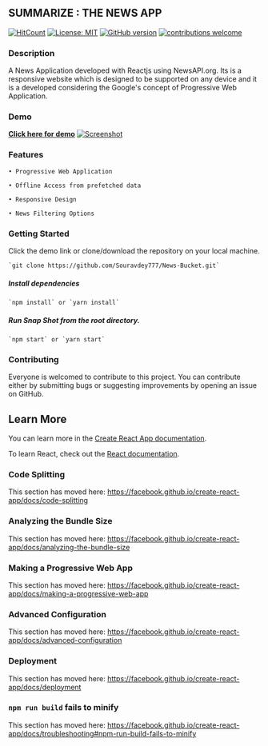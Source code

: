 ## SUMMARIZE : THE NEWS APP

[![HitCount](http://hits.dwyl.com/Souravdey777/News-Bucket.svg)](http://hits.dwyl.com/Souravdey777/News-Bucket)
[![License: MIT](https://img.shields.io/badge/License-MIT-yellow.svg?style=flat)](https://opensource.org/licenses/MIT)
[![GitHub version](https://d25lcipzij17d.cloudfront.net/badge.png?&v=1.0&style=flat)](https://badge.fury.io/gh/Souravdey777%2FNews-Bucket)
[![contributions welcome](https://img.shields.io/badge/contributions-welcome-brightgreen.svg?style=flat)](https://github.com/Souravdey777/News-Bucket/issues)

### Description

A News Application developed with Reactjs using NewsAPI.org. Its is a responsive website which is designed to be supported on any device and it is a developed considering the Google's concept of Progressive Web Application.


### Demo

**[Click here for demo](https://souravdey777.github.io/News-Bucket/)**
<a href="https://souravdey777.github.io/News-Bucket/" target="_blank">![Screenshot](Screenshot.png "SUMMARIZE : THE NEWS APP" )</a>


### Features

	• Progressive Web Application
	
	• Offline Access from prefetched data

	• Responsive Design

	• News Filtering Options


### Getting Started

Click the demo link or clone/download the repository on your local machine.

	`git clone https://github.com/Souravdey777/News-Bucket.git`

##### Install dependencies

	`npm install` or `yarn install`

##### Run Snap Shot from the root directory.

	`npm start` or `yarn start`

### Contributing

Everyone is welcomed to contribute to this project. You can contribute either by submitting bugs or suggesting improvements by opening an issue on GitHub.

## Learn More

You can learn more in the [Create React App documentation](https://facebook.github.io/create-react-app/docs/getting-started).

To learn React, check out the [React documentation](https://reactjs.org/).

### Code Splitting

This section has moved here: https://facebook.github.io/create-react-app/docs/code-splitting

### Analyzing the Bundle Size

This section has moved here: https://facebook.github.io/create-react-app/docs/analyzing-the-bundle-size

### Making a Progressive Web App

This section has moved here: https://facebook.github.io/create-react-app/docs/making-a-progressive-web-app

### Advanced Configuration

This section has moved here: https://facebook.github.io/create-react-app/docs/advanced-configuration

### Deployment

This section has moved here: https://facebook.github.io/create-react-app/docs/deployment

### `npm run build` fails to minify

This section has moved here: https://facebook.github.io/create-react-app/docs/troubleshooting#npm-run-build-fails-to-minify

